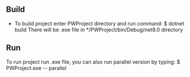 ## Build
* To build project enter PWProject directory and run command:
$ dotnet build
There will be .exe file in */PWProject/bin/Debug/net8.0 directory

## Run 
To run project run .exe file, you can also run parallel version by typing:
$ PWProject.exe -- parallel 
